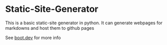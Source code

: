 # Static-Site-Generator

This is a basic static-site generator in python. It can generate webpages for markdowns and host them to github pages

See [boot.dev](https://www.boot.dev) for more info
